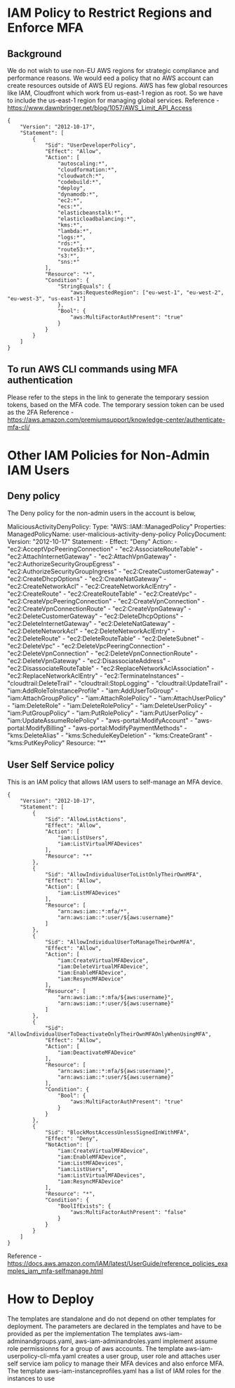 # IAM Policy to Restrict Regions and Enforce MFA

## Background
We do not wish to use non-EU AWS regions for strategic compliance and performance reasons. We would eed a policy that no AWS account can create resources outside of AWS EU regions. 
AWS has few global resources like IAM, Cloudfront which work from us-east-1 region as root. So we have to include the us-east-1 region for managing global services.
Reference -
https://www.dawnbringer.net/blog/1057/AWS_Limit_API_Access

```
{
    "Version": "2012-10-17",
    "Statement": [
        {
            "Sid": "UserDeveloperPolicy",
            "Effect": "Allow",
            "Action": [
                "autoscaling:*",
                "cloudformation:*",
                "cloudwatch:*",
                "codebuild:*",
                "deploy",
                "dynamodb:*",
                "ec2:*",
                "ecs:*",
                "elasticbeanstalk:*",
                "elasticloadbalancing:*",
                "kms:*",
                "lambda:*",
                "logs:*",
                "rds:*",
                "route53:*",
                "s3:*",
                "sns:*"
            ],
            "Resource": "*",
            "Condition": {
                "StringEquals": {
                    "aws:RequestedRegion": ["eu-west-1", "eu-west-2", "eu-west-3", "us-east-1"]
                },
                "Bool": {
                    "aws:MultiFactorAuthPresent": "true"
                }
            }
        }
    ]
}
```

## To run AWS CLI commands using MFA authentication
Please refer to the steps in the link to generate the temporary session tokens, based on the MFA code. The temporary session token can be used as the 2FA 
Reference - 
https://aws.amazon.com/premiumsupport/knowledge-center/authenticate-mfa-cli/


# Other IAM Policies for Non-Admin IAM Users

## Deny policy
The Deny policy for the non-admin users in the account is below,

  MaliciousActivityDenyPolicy:
    Type: "AWS::IAM::ManagedPolicy"
    Properties:
      ManagedPolicyName: user-malicious-activity-deny-policy
      PolicyDocument:
        Version: "2012-10-17"
        Statement:
        - Effect: "Deny"
          Action:
          - "ec2:AcceptVpcPeeringConnection"
          - "ec2:AssociateRouteTable"
          - "ec2:AttachInternetGateway"
          - "ec2:AttachVpnGateway"
          - "ec2:AuthorizeSecurityGroupEgress"
          - "ec2:AuthorizeSecurityGroupIngress"
          - "ec2:CreateCustomerGateway"
          - "ec2:CreateDhcpOptions"
          - "ec2:CreateNatGateway"
          - "ec2:CreateNetworkAcl"
          - "ec2:CreateNetworkAclEntry"
          - "ec2:CreateRoute"
          - "ec2:CreateRouteTable"
          - "ec2:CreateVpc"
          - "ec2:CreateVpcPeeringConnection"
          - "ec2:CreateVpnConnection"
          - "ec2:CreateVpnConnectionRoute"
          - "ec2:CreateVpnGateway"
          - "ec2:DeleteCustomerGateway"
          - "ec2:DeleteDhcpOptions"
          - "ec2:DeleteInternetGateway"
          - "ec2:DeleteNatGateway"
          - "ec2:DeleteNetworkAcl"
          - "ec2:DeleteNetworkAclEntry"
          - "ec2:DeleteRoute"
          - "ec2:DeleteRouteTable"
          - "ec2:DeleteSubnet"
          - "ec2:DeleteVpc"
          - "ec2:DeleteVpcPeeringConnection"
          - "ec2:DeleteVpnConnection"
          - "ec2:DeleteVpnConnectionRoute"
          - "ec2:DeleteVpnGateway"
          - "ec2:DisassociateAddress"
          - "ec2:DisassociateRouteTable"
          - "ec2:ReplaceNetworkAclAssociation"
          - "ec2:ReplaceNetworkAclEntry"
          - "ec2:TerminateInstances"
          - "cloudtrail:DeleteTrail"
          - "cloudtrail:StopLogging"
          - "cloudtrail:UpdateTrail"
          - "iam:AddRoleToInstanceProfile"
          - "iam:AddUserToGroup"
          - "iam:AttachGroupPolicy"
          - "iam:AttachRolePolicy"
          - "iam:AttachUserPolicy"
          - "iam:DeleteRole"
          - "iam:DeleteRolePolicy"
          - "iam:DeleteUserPolicy"
          - "iam:PutGroupPolicy"
          - "iam:PutRolePolicy"
          - "iam:PutUserPolicy"
          - "iam:UpdateAssumeRolePolicy"
          - "aws-portal:ModifyAccount"
          - "aws-portal:ModifyBilling"
          - "aws-portal:ModifyPaymentMethods"
          - "kms:DeleteAlias"
          - "kms:ScheduleKeyDeletion"
          - "kms:CreateGrant"
          - "kms:PutKeyPolicy"
          Resource: "*"

## User Self Service policy
This is an IAM policy that allows IAM users to self-manage an MFA device.

```
{
    "Version": "2012-10-17",
    "Statement": [
        {
            "Sid": "AllowListActions",
            "Effect": "Allow",
            "Action": [
                "iam:ListUsers",
                "iam:ListVirtualMFADevices"
            ],
            "Resource": "*"
        },
        {
            "Sid": "AllowIndividualUserToListOnlyTheirOwnMFA",
            "Effect": "Allow",
            "Action": [
                "iam:ListMFADevices"
            ],
            "Resource": [
                "arn:aws:iam::*:mfa/*",
                "arn:aws:iam::*:user/${aws:username}"
            ]
        },
        {
            "Sid": "AllowIndividualUserToManageTheirOwnMFA",
            "Effect": "Allow",
            "Action": [
                "iam:CreateVirtualMFADevice",
                "iam:DeleteVirtualMFADevice",
                "iam:EnableMFADevice",
                "iam:ResyncMFADevice"
            ],
            "Resource": [
                "arn:aws:iam::*:mfa/${aws:username}",
                "arn:aws:iam::*:user/${aws:username}"
            ]
        },
        {
            "Sid": "AllowIndividualUserToDeactivateOnlyTheirOwnMFAOnlyWhenUsingMFA",
            "Effect": "Allow",
            "Action": [
                "iam:DeactivateMFADevice"
            ],
            "Resource": [
                "arn:aws:iam::*:mfa/${aws:username}",
                "arn:aws:iam::*:user/${aws:username}"
            ],
            "Condition": {
                "Bool": {
                    "aws:MultiFactorAuthPresent": "true"
                }
            }
        },
        {
            "Sid": "BlockMostAccessUnlessSignedInWithMFA",
            "Effect": "Deny",
            "NotAction": [
                "iam:CreateVirtualMFADevice",
                "iam:EnableMFADevice",
                "iam:ListMFADevices",
                "iam:ListUsers",
                "iam:ListVirtualMFADevices",
                "iam:ResyncMFADevice"
            ],
            "Resource": "*",
            "Condition": {
                "BoolIfExists": {
                    "aws:MultiFactorAuthPresent": "false"
                }
            }
        }
    ]
}
```

Reference - https://docs.aws.amazon.com/IAM/latest/UserGuide/reference_policies_examples_iam_mfa-selfmanage.html

# How to Deploy
The templates are standalone and do not depend on other templates for deployment. The parameters are declared in the templates and have to be provided as per the implementation
The templates aws-iam-adminandgroups.yaml, aws-iam-adminandroles.yaml implement assume role permissionns for a group of aws accounts.
The template aws-iam-userpolicy-cli-mfa.yaml creates a user group, user role and attaches user self service iam policy to manage their MFA devices and also enforce MFA.
The template aws-iam-instanceprofiles.yaml has a list of IAM roles for the instances to use

